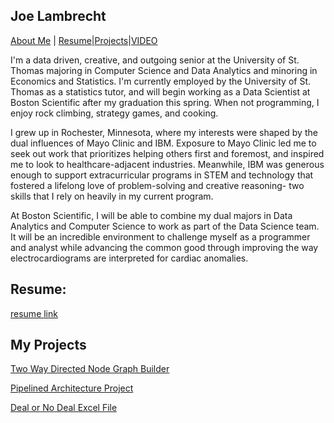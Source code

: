 ## **Joe Lambrecht** 
[About Me](https://joelambrecht.github.io/AboutMe.md) | [Resume](joelambrecht.github.io/resume.md)|[Projects](joelambrecht.github.io/projects.md)|[VIDEO](https://stthomas.zoom.us/rec/share/VQaNn41bNCdAszLBqIBVOLgas3z_ZX4lTy92tzILP-9OFTGPoZ4kQVB00jb-rArf.cbLgizCVsVEROobR?startTime=1651720133000)

I'm a data driven, creative, and outgoing senior at the University of St. Thomas majoring in Computer Science and Data Analytics and minoring in Economics and Statistics. I'm currently employed by the University of St. Thomas as a statistics tutor, and will begin working as a Data Scientist at Boston Scientific after my graduation this spring. When not programming, I enjoy rock climbing, strategy games, and cooking. 

I grew up in Rochester, Minnesota, where my interests were shaped by the dual influences of Mayo Clinic and IBM. Exposure to Mayo Clinic led me to seek out work that prioritizes helping others first and foremost, and inspired me to look to healthcare-adjacent industries. Meanwhile, IBM was generous enough to support extracurricular programs in STEM and technology that fostered a lifelong love of problem-solving and creative reasoning- two skills that I rely on heavily in my current program.

At Boston Scientific, I will be able to combine my dual majors in Data Analytics and Computer Science to work as part of the Data Science team. It will be an incredible environment to challenge myself as a programmer and analyst while advancing the common good through improving the way electrocardiograms are interpreted for cardiac anomalies. 

## Resume:
 [resume link](https://github.com/joelambrecht/joelambrecht.github.io/blob/master/LambrechtJoeResume.pdf)
 
## My Projects
[Two Way Directed Node Graph Builder](https://github.com/joelambrecht/joelambrecht.github.io/tree/main/projects/Two%20Way%20Graph)

[Pipelined Architecture Project](https://github.com/benfrey/project-3---pipelining-team-03)

[Deal or No Deal Excel File](https://github.com/joelambrecht/joelambrecht.github.io/tree/main/projects/DealorNoDeal)

